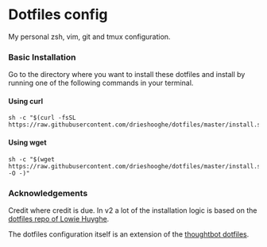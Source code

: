 # Dotfiles config
My personal zsh, vim, git and tmux configuration.

### Basic Installation

Go to the directory where you want to install these dotfiles and install by running one of the following commands in your terminal.

#### Using curl

```shell
sh -c "$(curl -fsSL https://raw.githubusercontent.com/drieshooghe/dotfiles/master/install.sh)"
```

#### Using wget

```shell
sh -c "$(wget https://raw.githubusercontent.com/drieshooghe/dotfiles/master/install.sh -O -)"
```

### Acknowledgements

Credit where credit is due.
In v2 a lot of the installation logic is based on the [dotfiles repo of Lowie Huyghe](https://github.com/LowieHuyghe/dotfiles).

The dotfiles configuration itself is an extension of the [thoughtbot dotfiles](https://github.com/thoughtbot/dotfiles).
